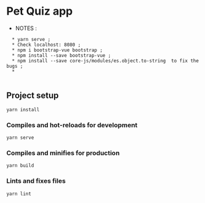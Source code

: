 # Pet Quiz app


* NOTES :

```
  * yarn serve ;
  * Check localhost: 8080 ;
  * npm i bootstrap-vue bootstrap ;
  * npm install --save bootstrap-vue ;
  * npm install --save core-js/modules/es.object.to-string  to fix the bugs ;
  * 


```









## Project setup
```
yarn install
```

### Compiles and hot-reloads for development
```
yarn serve
```

### Compiles and minifies for production
```
yarn build
```

### Lints and fixes files
```
yarn lint
```